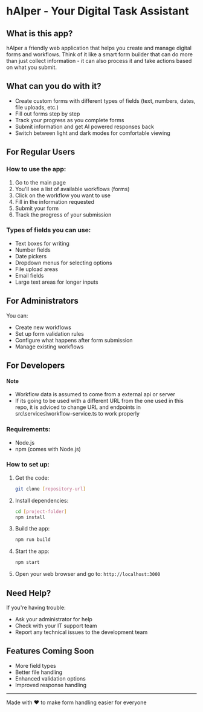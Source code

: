 # hAIper - Your Digital Task Assistant

## What is this app?
hAIper a friendly web application that helps you create and manage digital forms and workflows. Think of it like a smart form builder that can do more than just collect information - it can also process it and take actions based on what you submit.

## What can you do with it?
- Create custom forms with different types of fields (text, numbers, dates, file uploads, etc.)
- Fill out forms step by step
- Track your progress as you complete forms
- Submit information and get AI powered responses back
- Switch between light and dark modes for comfortable viewing

## For Regular Users

### How to use the app:
1. Go to the main page
2. You'll see a list of available workflows (forms)
3. Click on the workflow you want to use
4. Fill in the information requested
5. Submit your form
6. Track the progress of your submission

### Types of fields you can use:
- Text boxes for writing
- Number fields
- Date pickers
- Dropdown menus for selecting options
- File upload areas
- Email fields
- Large text areas for longer inputs

## For Administrators
You can:
- Create new workflows
- Set up form validation rules
- Configure what happens after form submission
- Manage existing workflows

## For Developers

#### Note
- Workflow data is assumed to come from a external api or server
- If its going to be used with a different URL from the one used in this repo, it is adviced to change URL and endpoints in src\services\workflow-service.ts to work properly

### Requirements:
- Node.js
- npm (comes with Node.js)


### How to set up:
1. Get the code:
   ```bash
   git clone [repository-url]
   ```

2. Install dependencies:
   ```bash
   cd [project-folder]
   npm install
   ```

3. Build the app:
   ```bash
   npm run build
   ```

4. Start the app:
   ```bash
   npm start
   ```

5. Open your web browser and go to: `http://localhost:3000`

## Need Help?
If you're having trouble:
- Ask your administrator for help
- Check with your IT support team
- Report any technical issues to the development team

## Features Coming Soon
- More field types
- Better file handling
- Enhanced validation options
- Improved response handling

---
Made with ❤️ to make form handling easier for everyone
